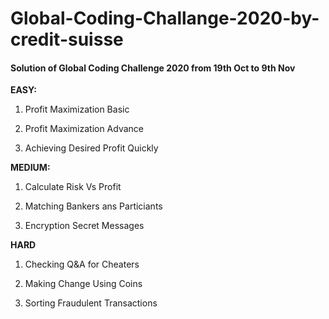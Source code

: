# Global-Coding-Challange-2020-by-credit-suisse

#### Solution of Global Coding Challenge 2020 from 19th Oct to 9th Nov


**EASY:**

1. Profit Maximization Basic

2. Profit Maximization Advance

3. Achieving Desired Profit Quickly


**MEDIUM:**

1. Calculate Risk Vs Profit

2. Matching Bankers ans Particiants

3. Encryption Secret Messages


**HARD**

1. Checking Q&A for Cheaters

2. Making Change Using Coins

3. Sorting Fraudulent Transactions
